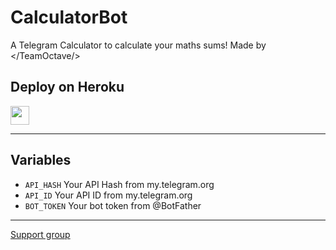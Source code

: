 # CalculatorBot
A Telegram Calculator to calculate your maths sums! Made by &lt;/TeamOctave/>

## Deploy on Heroku

<p align="left">
  <a href="https://heroku.com/deploy?template=https://github.com/TeamOctave/CalculatorBot/tree/calc">
     <img height="30px" src="https://img.shields.io/badge/Deploy%20To%20Heroku-blueviolet?style=for-the-badge&logo=heroku">
  </a>
</p>

---

## Variables

- `API_HASH` Your API Hash from my.telegram.org
- `API_ID` Your API ID from my.telegram.org
- `BOT_TOKEN` Your bot token from @BotFather

---

[Support group](t.me/OctaveUpdates)

